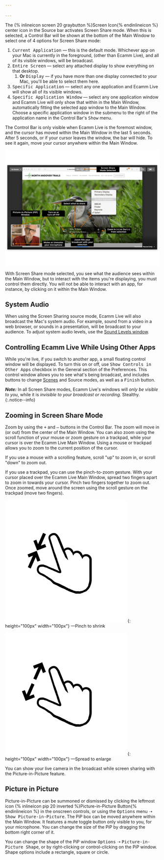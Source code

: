 ```yaml
---

---
```

The {% inlineicon screen 20 graybutton %}Screen Icon{% endinlineicon %} center icon in the Source bar activates Screen Share mode. When this is selected, a Control Bar will be shown at the bottom of the Main Window to select one of 4 options for Screen Share mode:

1.  <samp>Current Application</samp> — this is the default mode. Whichever app on your Mac is currently in the foreground, (other than Ecamm Live), and all of its visible windows, will be broadcast. 
1.  <samp>Entire Screen</samp> — select any attached display to show everything on that desktop. 
    1.  **Or** <samp>Display</samp> — if you have more than one display connected to your Mac, you'll be able to select them here.
1.  <samp>Specific Application</samp> — select any one application and Ecamm Live will show all of its visible windows.
1.  <samp>Specific Application Window</samp> — select any one application window and Ecamm Live will only show that within in the Main Window, automatically fitting the selected app window to the Main Window. Choose a specific application window in the submenu to the right of the application name in the Control Bar's <samp>Show</samp> menu.

The Control Bar is only visible when Ecamm Live is the foremost window, and the cursor has moved within the Main Window in the last 5 seconds. After 5 seconds, or if your cursor leaves the window, the bar will hide. To see it again, move your cursor anywhere within the Main Window.

[![Figure\: Screen Share Mode Main Window Annotated](/assets/img/screen-share-annotated.png "Click for full-size image.")
](/assets/img/screen-share-annotated.png)


With Screen Share mode selected, you see what the audience sees within the Main Window, but to interact with the items you're displaying, you must control them directly. You will not be able to interact with an app, for instance, by clicking on it within the Main Window. 

## System Audio

When using the Screen Sharing source mode, Ecamm Live will also broadcast the Mac's system audio. For example, sound from a video in a web browser, or sounds in a presentation, will be broadcast to your audience. To adjust system audio levels, use the [Sound Levels window](../013-adjusting-sound-levels).

## Controlling Ecamm Live While Using Other Apps

While you're live, if you switch to another app, a small floating control window will be displayed. To turn this on or off, use <samp>Show Controls in Other Apps</samp> checkbox in the General section of the Preferences. This control window allows you to see what's being broadcast, and includes buttons to change [Scenes](../007-using-scenes) and Source modes, as well as a <samp class="blue">Finish</samp> button.

**_Note:_** In all Screen Share modes, Ecamm Live's windows will _only be visible to you_, while it is _invisible to your broadcast or recording._ Stealthy.
{:.notice--info}

## Zooming in Screen Share Mode

Zoom by using the <samp>+</samp> and <samp>–</samp> buttons in the Control Bar. The zoom will move in (or out) from the center of the Main Window. You can also zoom using the scroll function of your mouse or zoom gesture on a trackpad, while your cursor is over the Ecamm Live Main Window. Using a mouse or trackpad allows you to zoom to the current position of the cursor.

If you use a mouse with a scrolling feature, scroll "up" to zoom in, or scroll "down" to zoom out.

If you use a trackpad, you can use the pinch-to-zoom gesture. With your cursor placed over the Ecamm Live Main Window, spread two fingers apart to zoom in towards your cursor. Pinch two fingers together to zoom out. Once zoomed, move around the screen using the scroll gesture on the trackpad (move two fingers).

![Pinch to shrink](/assets/img/pinch-zoom.png){: height="100px" width="100px"}
—Pinch to shrink

![Spread to enlarge](/assets/img/spread-zoom.png){: height="100px" width="100px"}
—Spread to enlarge

You can show your live camera in the broadcast while screen sharing with the Picture-in-Picture feature.

## Picture in Picture

Picture-in-Picture can be summoned or dismissed by clicking the leftmost icon  {% inlineicon pip 20 inverted %}Picture-in-Picture Button{% endinlineicon %} in the onscreen controls, or using the <samp>Options</samp> menu ➝ <samp>Show Picture-in-Picture</samp>. The PiP box can be moved anywhere within the Main Window. It features a mute toggle button only visible to you, for your microphone. You can change the size of the PiP by dragging the bottom right corner of it. 

You can change the shape of the PiP window <samp>Options</samp> ➝ <samp>Picture-in-Picture Shape</samp>, or by right-clicking or control-clicking on the PiP window. Shape options include a rectangle, square or circle.
